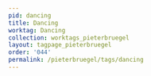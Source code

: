 ```yaml
---
pid: dancing
title: Dancing
worktag: Dancing
collection: worktags_pieterbruegel
layout: tagpage_pieterbruegel
order: '044'
permalink: /pieterbruegel/tags/dancing
---
```

